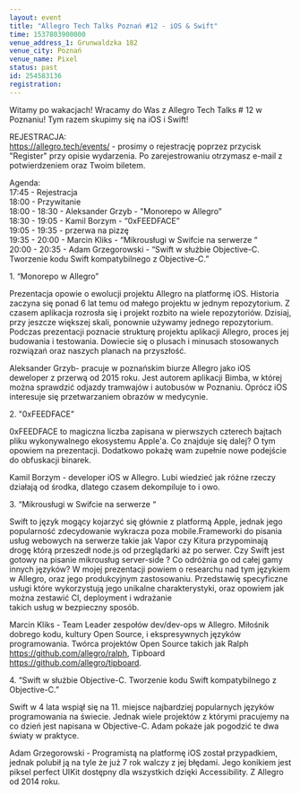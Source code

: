 ```yaml
---
layout: event
title: "Allegro Tech Talks Poznań #12 - iOS & Swift"
time: 1537803900000
venue_address_1: Grunwaldzka 182
venue_city: Poznań
venue_name: Pixel 
status: past
id: 254583136
registration: 
---
```


<p>Witamy po wakacjach! Wracamy do Was z Allegro Tech Talks # 12 w Poznaniu! Tym razem skupimy się na iOS i Swift!</p>
<p>REJESTRACJA:<br /><a href="https://allegro.tech/events/" class="linkified">https://allegro.tech/events/</a> - prosimy o rejestrację poprzez przycisk "Register" przy opisie wydarzenia. Po zarejestrowaniu otrzymasz e-mail z potwierdzeniem oraz Twoim biletem.</p>
<p>Agenda:<br />17:45 - Rejestracja<br />18:00 - Przywitanie<br />18:00 - 18:30 - Aleksander Grzyb - "Monorepo w Allegro"<br />18:30 - 19:05 - Kamil Borzym - “0xFEEDFACE”<br />19:05 - 19:35 - przerwa na pizzę<br />19:35 - 20:00 - Marcin Kliks - “Mikrousługi w Swifcie na serwerze “<br />20:00 - 20:35 - Adam Grzegorowski - “Swift w służbie Objective-C. Tworzenie kodu Swift kompatybilnego z Objective-C.”</p>
<p>1. “Monorepo w Allegro”</p>
<p>Prezentacja opowie o ewolucji projektu Allegro na platformę iOS. Historia zaczyna się ponad 6 lat temu od małego projektu w jednym repozytorium. Z czasem aplikacja rozrosła się i projekt rozbito na wiele repozytoriów. Dzisiaj, przy jeszcze większej skali, ponownie używamy jednego repozytorium. Podczas prezentacji poznacie strukturę projektu aplikacji Allegro, proces jej budowania i testowania. Dowiecie się o plusach i minusach stosowanych rozwiązań oraz naszych planach na przyszłość.</p>
<p>Aleksander Grzyb- pracuje w poznańskim biurze Allegro jako iOS deweloper z przerwą od 2015 roku. Jest autorem aplikacji Bimba, w której można sprawdzić odjazdy tramwajów i autobusów w Poznaniu. Oprócz iOS interesuje się przetwarzaniem obrazów w medycynie.</p>
<p>2. "0xFEEDFACE”</p>
<p>0xFEEDFACE to magiczna liczba zapisana w pierwszych czterech bajtach pliku wykonywalnego ekosystemu Apple'a. Co znajduje się dalej? O tym opowiem na prezentacji. Dodatkowo pokażę wam zupełnie nowe podejście do obfuskacji binarek.</p>
<p>Kamil Borzym - developer iOS w Allegro. Lubi wiedzieć jak różne rzeczy działają od środka, dlatego czasem dekompiluje to i owo.</p>
<p>3. “Mikrousługi w Swifcie na serwerze “</p>
<p>Swift to język mogący kojarzyć się głównie z platformą Apple, jednak jego popularność zdecydowanie wykracza poza mobile.Frameworki do pisania usług webowych na serwerze takie jak Vapor czy Kitura przypominają drogę którą przeszedł node.js od przeglądarki aż po serwer. Czy Swift jest gotowy na pisanie mikrousług server-side ? Co odróżnia go od całej gamy innych języków? W mojej prezentacji powiem o researchu nad tym językiem w Allegro, oraz jego produkcyjnym zastosowaniu. Przedstawię specyficzne usługi które wykorzystują jego unikalne charakterystyki, oraz opowiem jak można zestawić CI, deployment i wdrażanie<br />takich usług w bezpieczny sposób.</p>
<p>Marcin Kliks - Team Leader zespołów dev/dev-ops w Allegro. Miłośnik dobrego kodu, kultury Open Source, i ekspresywnych języków programowania. Twórca projektów Open Source takich jak Ralph <a href="https://github.com/allegro/ralph" class="linkified">https://github.com/allegro/ralph</a>, Tipboard <a href="https://github.com/allegro/tipboard" class="linkified">https://github.com/allegro/tipboard</a>.</p>
<p>4. “Swift w służbie Objective-C. Tworzenie kodu Swift kompatybilnego z Objective-C.”</p>
<p>Swift w 4 lata wspiął się na 11. miejsce najbardziej popularnych języków programowania na świecie. Jednak wiele projektów z którymi pracujemy na co dzień jest napisana w Objective-C. Adam pokaże jak pogodzić te dwa światy w praktyce.</p>
<p>Adam Grzegorowski - Programistą na platformę iOS został przypadkiem, jednak polubił ją na tyle że już 7 rok walczy z jej błędami. Jego konikiem jest piksel perfect UIKit dostępny dla wszystkich dzięki Accessibility. Z Allegro od 2014 roku.</p>
